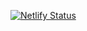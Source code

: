 [![Netlify Status](https://api.netlify.com/api/v1/badges/2b00721b-23d3-4539-9be2-cc8510661854/deploy-status)](https://app.netlify.com/sites/petaflops-guru/deploys)
